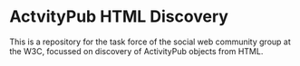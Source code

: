 # ActvityPub HTML Discovery

This is a repository for the task force of the social web community group at the W3C, focussed on discovery of ActivityPub objects from HTML.